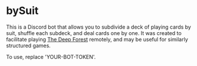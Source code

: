 # bySuit

This is a Discord bot that allows you to subdivide a deck of playing cards by suit, shuffle each subdeck, and deal cards one by one. It was created to facilitate playing <a href="https://buriedwithoutceremony.com/the-quiet-year/the-deep-forest">The Deep Forest</a> remotely, and may be useful for similarly structured games.

To use, replace 'YOUR-BOT-TOKEN'.

